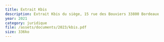 ```yaml
---
title: Extrait Kbis
description: Extrait Kbis du siège, 15 rue des Bouviers 33800 Bordeaux
year: 2021
category: juridique
file: /assets/documents/2023/kbis.pdf
size: 336ko
---
```


